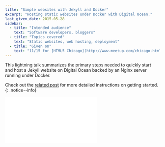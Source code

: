 ```yaml
---
title: "Simple websites with Jekyll and Docker"
excerpt: "Hosting static websites under Docker with Digital Ocean."
last_given_date: 2015-05-28
sidebar:
  - title: "Intended audience"
    text: "Software developers, bloggers"
  - title: "Topics covered"
    text: "Static websites, web hosting, deployment"
  - title: "Given on"
    text: "11/15 for [HTML5 Chicago](http://www.meetup.com/chicago-html5/events/226035801/)"
---
```


This lightning talk summarizes the primary steps needed to quickly start and host a Jekyll website on Digital Ocean backed by an Nginx server running under Docker.

Check out the [related post](/simple-websites-jekyll-docker/) for more detailed instructions on getting started.
{: .notice--info}

<div class="intrinsic-container intrinsic-container--4x3">
  <iframe src="//slides.com/jhabdas/simple-websites-jekyll-docker/embed?style=light" scrolling="no" frameborder="0" webkitallowfullscreen mozallowfullscreen allowfullscreen></iframe>
</div>
